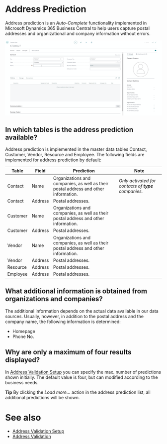# Address Prediction

Address prediction is an *Auto-Complete* functionality implemented in Microsoft Dynamics 365 Business Central to help users capture postal addresses and organizational and company information without errors.

![Address Prediction](/assets/images/365-business-address-validation/addressprediction.en-US.gif)

## In which tables is the address prediction available?

Address prediction is implemented in the master data tables Contact, Customer, Vendor, Resource and Employee. The following fields are implemented for address prediction by default:

| Table | Field | Prediction | Note |
| --- | --- | --- | --- | 
| Contact | Name | Organizations and companies, as well as their postal address and other information. | *Only activated for contacts of **type** companies.* |
| Contact | Address | Postal addresses. | |
| Customer | Name | Organizations and companies, as well as their postal address and other information. | |
| Customer | Address | Postal addresses. | |
| Vendor | Name | Organizations and companies, as well as their postal address and other information. | |
| Vendor | Address | Postal addresses. | |
| Resource | Address | Postal addresses. | |
| Employee | Address | Postal addresses. | |

## What additional information is obtained from organizations and companies?

The additional information depends on the actual data available in our data sources. Usually, however, in addition to the postal address and the company name, the following information is determined:
 
 - Homepage
 - Phone No.

## Why are only a maximum of four results displayed?

In [Address Validation Setup](setup.md) you can specify the max. number of predictions shown initially. The default value is four, but can modified according to the business needs.

<div class="alert alert-info">
    <i class="fa-duotone fa-thin fa-lightbulb fa-lg"></i> <strong>Tip</strong> By clicking the <i>Load more...</i> action in the address prediction list, all additional predictions will be shown.
</div>

# See also 
 - [Address Validation Setup](setup.md)
 - [Address Validation](address-validation.md)